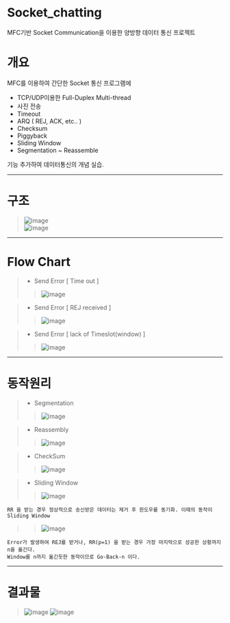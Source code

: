 # Socket_chatting
MFC기반 Socket Communication을 이용한 양방향 데이터 통신 프로젝트

개요
===
MFC를 이용하여 간단한 Socket 통신 프로그램에  
+ TCP/UDP이용한 Full-Duplex Multi-thread 
+ 사진 전송
+ Timeout
+ ARQ ( REJ, ACK, etc.. )
+ Checksum
+ Piggyback
+ Sliding Window
+ Segmentation ~ Reassemble    

기능 추가하여 데이터통신의 개념 실습.  

--------------------------------------

구조 
===
>![image](https://user-images.githubusercontent.com/68212288/87344185-f089ac80-c588-11ea-8375-e524832ca675.png)  
>![image](https://user-images.githubusercontent.com/68212288/87344304-2595ff00-c589-11ea-97cd-333168593f6b.png)  
--------------------------------------

  

Flow Chart
===
>+ Send Error [ Time out ]
>>![image](https://user-images.githubusercontent.com/68212288/87459103-e5e11d00-c645-11ea-81e2-defd159ba4db.png)  

>+ Send Error [ REJ received ]
>>![image](https://user-images.githubusercontent.com/68212288/87459685-abc44b00-c646-11ea-9668-81934da4e1ae.png)  

>+ Send Error [ lack of Timeslot(window) ]  
>>![image](https://user-images.githubusercontent.com/68212288/87459685-abc44b00-c646-11ea-9668-81934da4e1ae.png)    
--------------------------------------





동작원리
===
>+ Segmentation  
>>![image](https://user-images.githubusercontent.com/68212288/87447759-ebcf0200-c635-11ea-875b-5b41362c55b0.png)  

>+ Reassembly  
>>![image](https://user-images.githubusercontent.com/68212288/87447832-ff7a6880-c635-11ea-88d5-365efceccee7.png)  

>+ CheckSum  
>>![image](https://user-images.githubusercontent.com/68212288/87447886-115c0b80-c636-11ea-9cf2-490470807d98.png)  

>+ Sliding Window 
>>![image](https://user-images.githubusercontent.com/68212288/87447955-2afd5300-c636-11ea-96b1-4a5b161b5ac1.png)  

    RR 을 받는 경우 정상적으로 송신받은 데이터는 제거 후 윈도우를 동기화. 이때의 동작이 Sliding Window  
    
>>![image](https://user-images.githubusercontent.com/68212288/87448062-4bc5a880-c636-11ea-8652-b513aa0ad472.png)  

    Error가 발생하여 REJ를 받거나, RR(p=1) 을 받는 경우 가장 마지막으로 성공한 상황까지 n을 옮긴다.  
    Window를 n까지 옮긴듯한 동작이므로 Go-Back-n 이다.  
    
--------------------------------------

결과물
===
>![image](https://user-images.githubusercontent.com/68212288/87344697-d43a3f80-c589-11ea-8a13-36c5cbc09ad3.png)
>![image](https://user-images.githubusercontent.com/68212288/87344859-1c596200-c58a-11ea-9388-37161d09b212.png)
